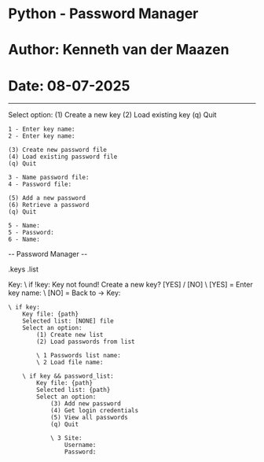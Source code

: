 # Python - Password Manager  
# Author: Kenneth van der Maazen  
# Date: 08-07-2025  
---
Select option:
    (1) Create a new key
    (2) Load existing key
    (q) Quit

    1 - Enter key name: 
    2 - Enter key name: 

    (3) Create new password file
    (4) Load existing password file
    (q) Quit

    3 - Name password file: 
    4 - Password file: 

    (5) Add a new password
    (6) Retrieve a password
    (q) Quit

    5 - Name: 
    5 - Password: 
    6 - Name: 


-- Password Manager --
 
.keys
.list

Key: 
    \ if !key: 
        Key not found!
        Create a new key?
        [YES] / [NO]
        \ [YES] = Enter key name: 
        \ [NO] = Back to -> Key: 

    \ if key:
        Key file: {path}
        Selected list: [NONE] file
        Select an option:
            (1) Create new list
            (2) Load passwords from list
            
            \ 1 Passwords list name: 
            \ 2 Load file name: 

        \ if key && password_list:
            Key file: {path}
            Selected list: {path}
            Select an option:
                (3) Add new password
                (4) Get login credentials
                (5) View all passwords
                (q) Quit

                \ 3 Site: 
                    Username: 
                    Password: 